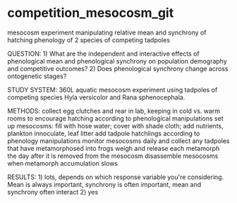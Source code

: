 # competition_mesocosm_git

mesocosm experiment manipulating relative mean and synchrony of hatching phenology of 2 species of competing tadpoles

QUESTION: 1) What are the independent and interactive effects of phenological mean and phenological synchrony on population demography and competitive outcomes? 2) Does phenological synchrony change across ontogenetic stages?

STUDY SYSTEM: 360L aquatic mesocosm experiment using tadpoles of competing species Hyla versicolor and Rana sphenocephala.

METHODS:
collect egg clutches and rear in lab, keeping in cold vs. warm rooms to encourage hatching according to phenological manipulations
set up mesocosms: fill with hose water; cover with shade cloth; add nutrients, plankton innoculate, leaf litter
add tadpole hatchlings according to phenology manipulations
monitor mesocosms daily and collect any tadpoles that have metamorphosed into frogs
weigh and release each metamorph the day after it is removed from the mesocosm
disassemble mesocosms when metamorph accumulation slows

RESULTS: 1) lots, depends on which response variable you're considering. Mean is always important, synchrony is often important, mean and synchrony often interact 2) yes
